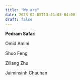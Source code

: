 ```yaml
---
title: "We are"
date: 2023-02-05T13:44:05-04:00
draft: false
---
```


**Pedram Safari**

Omid Amini

Shuo Feng

Ziliang Zhu

Jaiminsinh Chauhan
